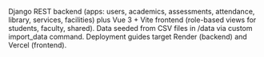 Django REST backend (apps: users, academics, assessments, attendance, library, services, facilities) plus Vue 3 + Vite frontend (role-based views for students, faculty, shared). Data seeded from CSV files in /data via custom import_data command. Deployment guides target Render (backend) and Vercel (frontend).